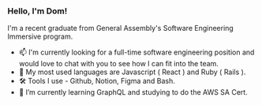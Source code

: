 ### Hello, I'm Dom!

I'm a recent graduate from General Assembly's Software Engineering Immersive program.

- 📫 I'm currently looking for a full-time software engineering position and would love to chat with you to see how I can fit into the team.
- 💬 My most used languages are Javascript ( React ) and Ruby ( Rails ).
- 🛠️ Tools I use - Github, Notion, Figma and Bash.
- 🌱 I’m currently learning GraphQL and studying to do the AWS SA Cert.

<!--
**Griffy92/Griffy92** is a ✨ _special_ ✨ repository because its `README.md` (this file) appears on your GitHub profile.

Here are some ideas to get you started:

- 🔭 I’m currently working on ...
- 🌱 I’m currently learning ...
- 👯 I’m looking to collaborate on ...
- 🤔 I’m looking for help with ...
- 💬 Ask me about ...
- 😄 Pronouns: ...
- ⚡ Fun fact: ...
-->
